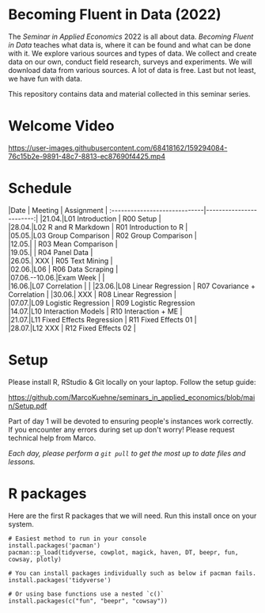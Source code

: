 # Becoming Fluent in Data (2022)

The *Seminar in Applied Economics* 2022 is all about data. *Becoming Fluent in Data* teaches what data is, where it can be found and what can be done with it. We explore various sources and types of data. We collect and create data on our own, conduct field research, surveys and experiments. We will download data from various sources. A lot of data is free. Last but not least, we have fun with data. 

This repository contains data and material collected in this seminar series. 

# Welcome Video

https://user-images.githubusercontent.com/68418162/159294084-76c15b2e-9891-48c7-8813-ec87690f4425.mp4

# Schedule

|Date  | Meeting              |  Assignment             | 
:-----------------------------|------------------------:|
|21.04.|L01 Introduction      | R00 Setup               |   
|28.04.|L02 R and R Markdown  | R01 Introduction to R   |   
|05.05.|L03 Group Comparison  | R02 Group Comparison    |  
|12.05.|                      | R03 Mean Comparison     |  
|19.05.|                      | R04 Panel Data          |   
|26.05.| XXX                  | R05 Text Mining         |  
|02.06.|L06                   | R06 Data Scraping       |   
|07.06.--10.06.|Exam Week     | |   
|16.06.|L07 Correlation       | | 
|23.06.|L08 Linear Regression | R07 Covariance + Correlation | 
|30.06.| XXX                  | R08 Linear Regression   |   
|07.07.|L09 Logistic Regression      | R09 Logistic Regression   
|14.07.|L10 Interaction Models       | R10 Interaction + ME |   
|21.07.|L11 Fixed Effects Regression | R11 Fixed Effects 01 |   
|28.07.|L12 XXX                      | R12 Fixed Effects 02 |  


# Setup 

Please install R, RStudio & Git locally on your laptop. Follow the setup guide:

https://github.com/MarcoKuehne/seminars_in_applied_economics/blob/main/Setup.pdf

Part of day 1 will be devoted to ensuring people's instances work correctly. If you encounter any errors during set up don't worry! Please request technical help from Marco. 

*Each day, please perform a `git pull` to get the most up to date files and lessons.*

# R packages

Here are the first R packages that we will need. Run this install once on your system. 

```
# Easiest method to run in your console
install.packages('pacman')
pacman::p_load(tidyverse, cowplot, magick, haven, DT, beepr, fun, cowsay, plotly)

# You can install packages individually such as below if pacman fails.
install.packages('tidyverse')

# Or using base functions use a nested `c()`
install.packages(c("fun", "beepr", "cowsay"))
```

